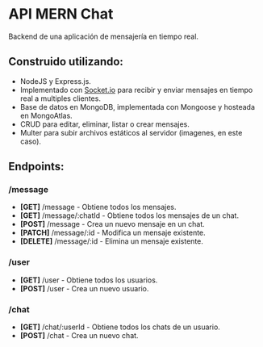 # API MERN Chat

Backend de una aplicación de mensajería en tiempo real.

## Construido utilizando:

- NodeJS y Express.js.
- Implementado con [Socket.io](https://socket.io/) para recibir y enviar mensajes en tiempo real a multiples clientes.
- Base de datos en MongoDB, implementada con Mongoose y hosteada en MongoAtlas.
- CRUD para editar, eliminar, listar o crear mensajes.
- Multer para subir archivos estáticos al servidor (imagenes, en este caso).

## Endpoints:

### /message

- **[GET]** /message - Obtiene todos los mensajes.
- **[GET]** /message/:chatId - Obtiene todos los mensajes de un chat.
- **[POST]** /message - Crea un nuevo mensaje en un chat.
- **[PATCH]** /message/:id - Modifica un mensaje existente.
- **[DELETE]** /message/:id - Elimina un mensaje existente.

### /user

- **[GET]** /user - Obtiene todos los usuarios.
- **[POST]** /user - Crea un nuevo usuario.

### /chat

- **[GET]** /chat/:userId - Obtiene todos los chats de un usuario.
- **[POST]** /chat - Crea un nuevo chat.
